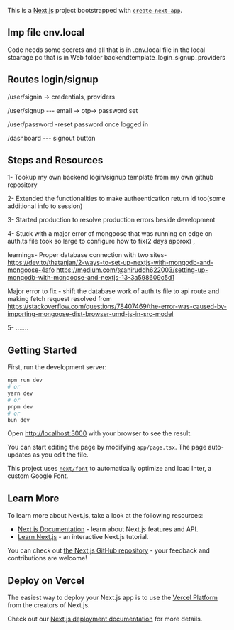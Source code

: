 This is a [Next.js](https://nextjs.org/) project bootstrapped with [`create-next-app`](https://github.com/vercel/next.js/tree/canary/packages/create-next-app).

## Imp file env.local 
Code needs some secrets and all that is in .env.local file in the local stoarage pc
that is in Web folder backendtemplate_login_signup_providers


## Routes login/signup

/user/signin -> credentials, providers

/user/signup  --- email -> otp-> password set

/user/password  -reset password once logged in

/dashboard --- signout button


## Steps and Resources
1- Tookup my own backend login/signup template from my own github repository

2- Extended the functionalities to make autheentication return id too(some additional info to session)

3- Started production to resolve production errors beside development

4- Stuck with a major error of mongoose that was running on edge on auth.ts file took so large to configure how to fix(2 days approx) ,

learnings- Proper database connection  with two sites-
https://dev.to/thatanjan/2-ways-to-set-up-nextjs-with-mongodb-and-mongoose-4afo
https://medium.com/@aniruddh622003/setting-up-mongodb-with-mongoose-and-nextjs-13-3a598609c5d1

Major error to fix -
shift the database work of auth.ts file to api route and making fetch request resolved from
https://stackoverflow.com/questions/78407469/the-error-was-caused-by-importing-mongoose-dist-browser-umd-js-in-src-model

5- .......


## Getting Started

First, run the development server:

```bash
npm run dev
# or
yarn dev
# or
pnpm dev
# or
bun dev
```

Open [http://localhost:3000](http://localhost:3000) with your browser to see the result.

You can start editing the page by modifying `app/page.tsx`. The page auto-updates as you edit the file.

This project uses [`next/font`](https://nextjs.org/docs/basic-features/font-optimization) to automatically optimize and load Inter, a custom Google Font.

## Learn More

To learn more about Next.js, take a look at the following resources:

- [Next.js Documentation](https://nextjs.org/docs) - learn about Next.js features and API.
- [Learn Next.js](https://nextjs.org/learn) - an interactive Next.js tutorial.

You can check out [the Next.js GitHub repository](https://github.com/vercel/next.js/) - your feedback and contributions are welcome!

## Deploy on Vercel

The easiest way to deploy your Next.js app is to use the [Vercel Platform](https://vercel.com/new?utm_medium=default-template&filter=next.js&utm_source=create-next-app&utm_campaign=create-next-app-readme) from the creators of Next.js.

Check out our [Next.js deployment documentation](https://nextjs.org/docs/deployment) for more details.
